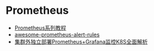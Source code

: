 # Prometheus

* [Prometheus系列教程](https://blog.csdn.net/aixiaoyang168/category_9504164.html)
* [awesome-prometheus-alert-rules](https://kali-linuxtr.net/awesome-prometheus-alert-rules)
* [集群外独立部署Prometheus+Grafana监控K8S全面解析](https://blog.csdn.net/yanggd1987/article/details/108807171)
